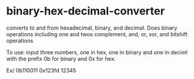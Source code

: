 # binary-hex-decimal-converter
converts to and from hexadecimal, binary, and decimal. Does binary operations including one and twos complement, and, or, xor, and bitshift operations

To use:
input three numbers, one in hex, one in binary and one in deciml with the prefix 0b for binary and 0x for hex:

Ex/ 0b110011 0x123fd 12345
